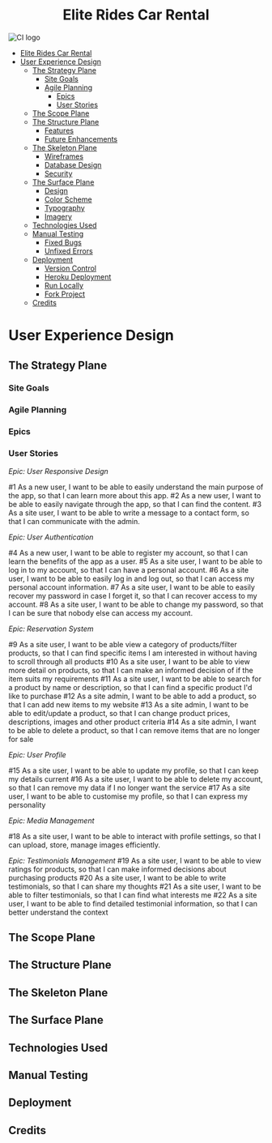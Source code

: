 <h1 align="center">Elite Rides Car Rental</h1>

![CI logo](https://codeinstitute.s3.amazonaws.com/fullstack/ci_logo_small.png)

* [Elite Rides Car Rental](#elite-rides-car-rental)
* [User Experience Design](#user-experience-design)
    * [The Strategy Plane](#the-strategy-plane)
        * [Site Goals](#site-goals)
        * [Agile Planning](#agile-planning)
            * [Epics](#epics)
            * [User Stories](#user-stories)
    * [The Scope Plane](#the-scope-plane)
    * [The Structure Plane](#the-structure-plane)
       * [Features](#features)
       * [Future Enhancements](#future-enhancements)
    * [The Skeleton Plane](#the-skeleton-plane)
       * [Wireframes](#wireframes)
       * [Database Design](#database-design)
       * [Security](#security)
    * [The Surface Plane](#the-surface-plane)
       * [Design](#design)
       * [Color Scheme](#color-scheme)
       * [Typography](#typography)
       * [Imagery](#imagery)
   * [Technologies Used](#technologies-used)
   * [Manual Testing](#manual-testing)
       * [Fixed Bugs](#fixed-bugs)
       * [Unfixed Errors](#unfixed-errors)
   * [Deployment](#deployment)
       * [Version Control](#version-control)
       * [Heroku Deployment](#heroku-deployment)
       * [Run Locally](#run-locally)
       * [Fork Project](#fork-project)
   * [Credits](#credits)

# User Experience Design

## The Strategy Plane

### Site Goals

### Agile Planning

### Epics

### User Stories

*Epic: User Responsive Design*

#1 As a new user, I want to be able to easily understand the main purpose of the app, so that I can learn more about this app.
#2 As a new user, I want to be able to easily navigate through the app, so that I can find the content.
#3 As a site user, I want to be able to write a message to a contact form, so that I can communicate with the admin.

*Epic: User Authentication*

#4 As a new user, I want to be able to register my account, so that I can learn the benefits of the app as a user.
#5 As a site user, I want to be able to log in to my account, so that I can have a personal account.
#6 As a site user, I want to be able to easily log in and log out, so that I can access my personal account information.
#7 As a site user, I want to be able to easily recover my password in case I forget it, so that I can recover access to my account.
#8 As a site user, I want to be able to change my password, so that I can be sure that nobody else can access my account.

*Epic: Reservation System*

#9 As a site user, I want to be able view a category of products/filter products, so that I can find specific items I am interested in without having to scroll through all products
#10 As a site user, I want to be able to view more detail on products, so that I can make an informed decision of if the item suits my requirements
#11 As a site user, I want to be able to search for a product by name or description, so that I can find a specific product I'd like to purchase
#12 As a site admin, I want to be able to add a product, so that I can add new items to my website
#13 As a site admin, I want to be able to edit/update a product, so that I can change product prices, descriptions, images and other product criteria
#14 As a site admin, I want to be able to delete a product, so that I can remove items that are no longer for sale

*Epic: User Profile*

#15 As a site user, I want to be able to update my profile, so that I can keep my details current
#16 As a site user, I want to be able to delete my account, so that I can remove my data if I no longer want the service
#17 As a site user, I want to be able to customise my profile, so that I can express my personality

*Epic: Media Management*

#18 As a site user, I want to be able to interact with profile settings, so that I can upload, store, manage images efficiently.

*Epic: Testimonials Management*
#19 As a site user, I want to be able to view ratings for products, so that I can make informed decisions about purchasing products
#20 As a site user, I want to be able to write testimonials, so that I can share my thoughts
#21 As a site user, I want to be able to filter testimonials, so that I can find what interests me
#22 As a site user, I want to be able to find detailed testimonial information, so that I can better understand the context


## The Scope Plane

## The Structure Plane

## The Skeleton Plane

## The Surface Plane

## Technologies Used

## Manual Testing

## Deployment

## Credits

